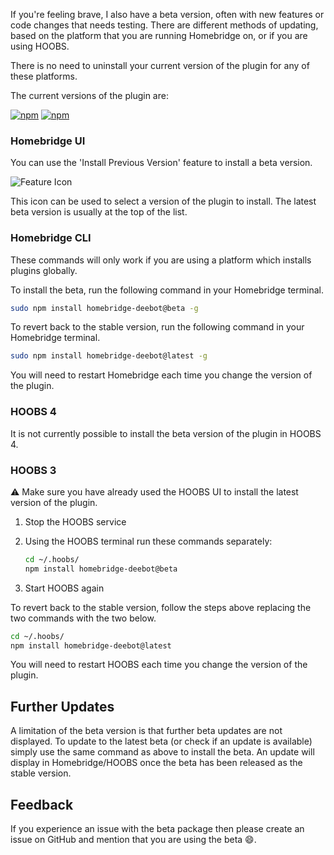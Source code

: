 If you're feeling brave, I also have a beta version, often with new features or code changes that needs testing. There are different methods of updating, based on the platform that you are running Homebridge on, or if you are using HOOBS.

There is no need to uninstall your current version of the plugin for any of these platforms.

The current versions of the plugin are:

[![npm](https://img.shields.io/npm/v/homebridge-deebot/latest?label=latest)](https://www.npmjs.com/package/homebridge-deebot) [![npm](https://img.shields.io/npm/v/homebridge-deebot/beta?label=beta)](https://github.com/bwp91/homebridge-deebot/wiki/Beta-Version)  

### Homebridge UI

You can use the 'Install Previous Version' feature to install a beta version.

![Feature Icon](https://user-images.githubusercontent.com/43026681/109934132-11437580-7cc4-11eb-9e50-e504c8a754fc.png)

This icon can be used to select a version of the plugin to install. The latest beta version is usually at the top of the list.

### Homebridge CLI

These commands will only work if you are using a platform which installs plugins globally.

To install the beta, run the following command in your Homebridge terminal. 

```bash
sudo npm install homebridge-deebot@beta -g
```

To revert back to the stable version, run the following command in your Homebridge terminal.

```bash
sudo npm install homebridge-deebot@latest -g
```

You will need to restart Homebridge each time you change the version of the plugin.

### HOOBS 4

It is not currently possible to install the beta version of the plugin in HOOBS 4.

### HOOBS 3

⚠️ Make sure you have already used the HOOBS UI to install the latest version of the plugin.

1. Stop the HOOBS service

2. Using the HOOBS terminal run these commands separately:

    ```bash
    cd ~/.hoobs/
    npm install homebridge-deebot@beta
    ```

3. Start HOOBS again

To revert back to the stable version, follow the steps above replacing the two commands with the two below.

```bash
cd ~/.hoobs/
npm install homebridge-deebot@latest
```

You will need to restart HOOBS each time you change the version of the plugin.

## Further Updates

A limitation of the beta version is that further beta updates are not displayed. To update to the latest beta (or check if an update is available) simply use the same command as above to install the beta. An update will display in Homebridge/HOOBS once the beta has been released as the stable version.

## Feedback
If you experience an issue with the beta package then please create an issue on GitHub and mention that you are using the beta 😄.